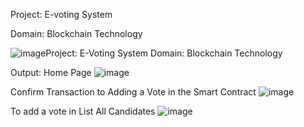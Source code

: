 Project: E-voting System

Domain: Blockchain Technology

![image](https://github.com/user-attachments/assets/c1be2d18-5cf4-49ad-8b40-931c441d5555)Project: E-Voting System
Domain: Blockchain Technology

Output:
Home Page
![image](https://github.com/user-attachments/assets/8433048d-f344-41ae-8d2f-cb7c7f5843e3)

Confirm Transaction to Adding a Vote in the Smart Contract
![image](https://github.com/user-attachments/assets/34e6aff1-af73-4d12-a38b-3d3e116bf1ac)

To add a vote in List All Candidates
![image](https://github.com/user-attachments/assets/6cc84d2f-f08a-4f86-9bc5-be5caa7dfbd0)
